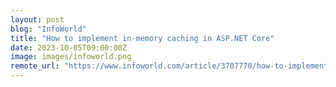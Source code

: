 ```yaml
---
layout: post
blog: "InfoWorld"
title: "How to implement in-memory caching in ASP.NET Core"
date: 2023-10-05T09:00:00Z
image: images/infoworld.png
remote_url: "https://www.infoworld.com/article/3707770/how-to-implement-in-memory-caching-in-asp-net-core.html#tk.rss_applicationdevelopment"
---
```

